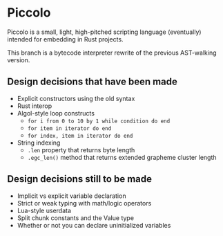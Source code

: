 
# Piccolo

Piccolo is a small, light, high-pitched scripting language (eventually) intended
for embedding in Rust projects.

This branch is a bytecode interpreter rewrite of the previous AST-walking version.

## Design decisions that have been made
* Explicit constructors using the old syntax
* Rust interop
* Algol-style loop constructs
    * `for i from 0 to 10 by 1 while condition do end`
    * `for item in iterator do end`
    * `for index, item in iterator do end`
* String indexing
    * `.len` property that returns byte length
    * `.egc_len()` method that returns extended grapheme cluster length

## Design decisions still to be made
* Implicit vs explicit variable declaration
* Strict or weak typing with math/logic operators
* Lua-style userdata
* Split chunk constants and the Value type
* Whether or not you can declare uninitialized variables
